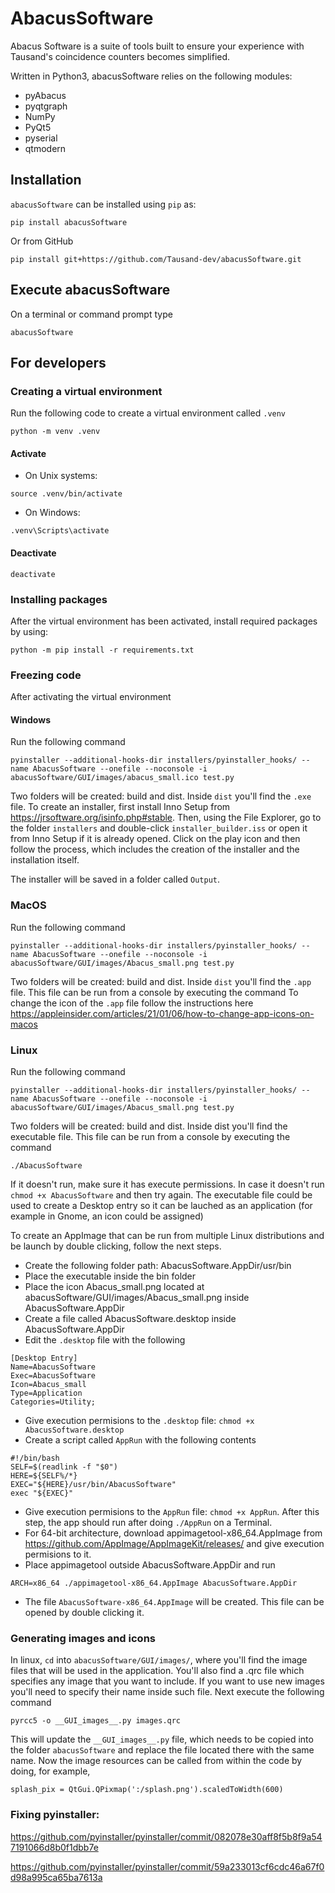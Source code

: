 # AbacusSoftware
Abacus Software is a suite of tools built to ensure your experience with Tausand's coincidence counters becomes simplified.

Written in Python3, abacusSoftware relies on the following modules:

- pyAbacus
- pyqtgraph
- NumPy
- PyQt5
- pyserial
- qtmodern


## Installation
`abacusSoftware` can be installed using `pip` as: 
```
pip install abacusSoftware
```

Or from GitHub
```
pip install git+https://github.com/Tausand-dev/abacusSoftware.git
```

## Execute abacusSoftware
On a terminal or command prompt type
```
abacusSoftware
```

## For developers
### Creating a virtual environment
Run the following code to create a virtual environment called `.venv`
```
python -m venv .venv
```

#### Activate
- On Unix systems:
```
source .venv/bin/activate
```
- On Windows:
```
.venv\Scripts\activate
```

#### Deactivate
```
deactivate
```

### Installing packages
After the virtual environment has been activated, install required packages by using:
```
python -m pip install -r requirements.txt
```

### Freezing code
After activating the virtual environment

#### Windows
Run the following command 
```
pyinstaller --additional-hooks-dir installers/pyinstaller_hooks/ --name AbacusSoftware --onefile --noconsole -i abacusSoftware/GUI/images/abacus_small.ico test.py
```
Two folders will be created: build and dist. Inside `dist` you'll find the `.exe` file. To create an installer, first install Inno Setup from https://jrsoftware.org/isinfo.php#stable. Then, using the File Explorer, go to the folder `installers` and double-click `installer_builder.iss` or open it from Inno Setup if it is already opened. Click on the play icon and then follow the process, which includes the creation of the installer and the installation itself.

The installer will be saved in a folder called `Output`.

### MacOS
Run the following command
```
pyinstaller --additional-hooks-dir installers/pyinstaller_hooks/ --name AbacusSoftware --onefile --noconsole -i abacusSoftware/GUI/images/Abacus_small.png test.py
```
Two folders will be created: build and dist. Inside `dist` you'll find the `.app` file. This file can be run from a console by executing the command
To change the icon of the `.app` file follow the instructions here https://appleinsider.com/articles/21/01/06/how-to-change-app-icons-on-macos

### Linux
Run the following command
```
pyinstaller --additional-hooks-dir installers/pyinstaller_hooks/ --name AbacusSoftware --onefile --noconsole -i abacusSoftware/GUI/images/Abacus_small.png test.py
```
Two folders will be created: build and dist. Inside dist you'll find the executable file. This file can be run from a console by executing the command

```
./AbacusSoftware
```
If it doesn't run, make sure it has execute permissions. In case it doesn't run `chmod +x AbacusSoftware` and then try again. The executable file could be used to create a Desktop entry so it can be lauched as an application (for example in Gnome, an icon could be assigned)

To create an AppImage that can be run from multiple Linux distributions and be launch by double clicking, follow the next steps.
* Create the following folder path: 
	AbacusSoftware.AppDir/usr/bin
* Place the executable inside the bin folder 
* Place the icon Abacus_small.png located at abacusSoftware/GUI/images/Abacus_small.png inside AbacusSoftware.AppDir
* Create a file called AbacusSoftware.desktop inside AbacusSoftware.AppDir
* Edit the `.desktop` file with the following

```
[Desktop Entry]
Name=AbacusSoftware
Exec=AbacusSoftware
Icon=Abacus_small
Type=Application
Categories=Utility;
```

* Give execution permisions to the `.desktop` file: `chmod +x AbacusSoftware.desktop`
* Create a script called `AppRun` with the following contents

```
#!/bin/bash
SELF=$(readlink -f "$0")
HERE=${SELF%/*}
EXEC="${HERE}/usr/bin/AbacusSoftware"
exec "${EXEC}"
```

* Give execution permisions to the `AppRun` file: `chmod +x AppRun`. After this step, the app should run after doing `./AppRun` on a Terminal.
* For 64-bit architecture, download appimagetool-x86_64.AppImage from https://github.com/AppImage/AppImageKit/releases/ and give execution permisions to it. 
* Place appimagetool outside AbacusSoftware.AppDir and run
```
ARCH=x86_64 ./appimagetool-x86_64.AppImage AbacusSoftware.AppDir
```
* The file `AbacusSoftware-x86_64.AppImage` will be created. This file can be opened by double clicking it.


### Generating images and icons
In linux, `cd` into `abacusSoftware/GUI/images/`, where you'll find the image files that will be used in the application. You'll also find a .qrc file which specifies any image that you want to include. If you want to use new images you'll need to specify their name inside such file. Next execute the following command

```
pyrcc5 -o __GUI_images__.py images.qrc
```
This will update the `__GUI_images__.py` file, which needs to be copied into the folder `abacusSoftware` and replace the file located there with the same name. Now the image resources can be called from within the code by doing, for example,

```
splash_pix = QtGui.QPixmap(':/splash.png').scaledToWidth(600)
```

### Fixing pyinstaller:
https://github.com/pyinstaller/pyinstaller/commit/082078e30aff8f5b8f9a547191066d8b0f1dbb7e

https://github.com/pyinstaller/pyinstaller/commit/59a233013cf6cdc46a67f0d98a995ca65ba7613a
